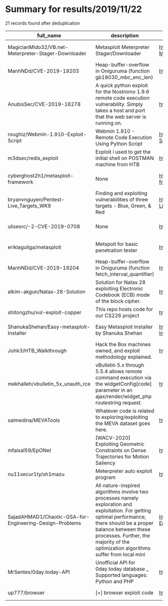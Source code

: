 
# Summary for results/2019/11/22
    
21 records found after deduplication

| full_name | description | html_url | matched_list | matched_count | pushed_at | size | stargazers_count | language | forks_count | vul_ids |
|---------------------------------------------------------|------------------------------------------------------------------------------------------------------------------------------------------------------------------------------------------------------------------------------------------------------------------|----------------------------------------------------------------------------|-----------------------------------------------|-----------------|---------------------------|--------|--------------------|------------------|---------------|--------------------|
| MagicianMido32/VB.net-Meterpreter-Stager-Downloader | Metasploit Meterpreter Stager/Downloader | https://github.com/MagicianMido32/VB.net-Meterpreter-Stager-Downloader | ['metasploit module OR payload'] | 1 | 2019-11-22 00:07:03+00:00 | 1 | 0 | Visual Basic | 0 | [] |
| ManhNDd/CVE-2019-19203 | Heap-buffer-overflow in Oniguruma (function gb18030_mbc_enc_len) | https://github.com/ManhNDd/CVE-2019-19203 | ['cve-2', 'heap overflow'] | 2 | 2019-11-22 00:04:51+00:00 | 7 | 2 | | 0 | ['CVE-2019-19203'] |
| AnubisSec/CVE-2019-16278 | A quick python exploit for the Nostromo 1.9.6 remote code execution vulnerability. Simply takes a host and port that the web server is running on. | https://github.com/AnubisSec/CVE-2019-16278 | ['cve-2', 'exploit', 'remote code execution'] | 3 | 2019-11-22 18:57:29+00:00 | 4 | 2 | Python | 2 | ['CVE-2019-16278'] |
| roughiz/Webmin-1.910-Exploit-Script | Webmin 1.910 - Remote Code Execution Using Python Script | https://github.com/roughiz/Webmin-1.910-Exploit-Script | ['exploit', 'remote code execution'] | 2 | 2019-11-22 15:40:24+00:00 | 3 | 1 | Python | 4 | [] |
| m3dsec/redis_exploit | Exploit i used to get the initial shell on POSTMAN machine from HTB | https://github.com/m3dsec/redis_exploit | ['exploit'] | 1 | 2019-11-22 10:16:21+00:00 | 1 | 0 | Python | 1 | [] |
| cyberghost2h1/metasploit-framework | None | https://github.com/cyberghost2h1/metasploit-framework | ['metasploit module OR payload'] | 1 | 2019-11-22 11:59:00+00:00 | 292777 | 0 | Ruby | 0 | [] |
| bryanvnguyen/Pentest-Live_Targets_WK9 | Finding and exploiting vulnerabilities of three targets - Blue, Green, & Red | https://github.com/bryanvnguyen/Pentest-Live_Targets_WK9 | ['exploit'] | 1 | 2019-11-22 21:25:13+00:00 | 6448 | 0 | | 0 | [] |
| ulisesrc/-2-CVE-2019-0708 | None | https://github.com/ulisesrc/-2-CVE-2019-0708 | ['cve-2'] | 1 | 2019-11-22 04:01:03+00:00 | 1040 | 0 | C | 0 | ['CVE-2019-0708'] |
| eriklaguliga/metasploit | Metspoit for basic penetration tester | https://github.com/eriklaguliga/metasploit | ['metasploit module OR payload'] | 1 | 2019-11-22 02:27:46+00:00 | 6143 | 1 | | 0 | [] |
| ManhNDd/CVE-2019-19204 | Heap-buffer-overflow in Oniguruma (function fetch_interval_quantifier) | https://github.com/ManhNDd/CVE-2019-19204 | ['cve-2', 'heap overflow'] | 2 | 2019-11-22 00:04:37+00:00 | 3 | 1 | | 0 | ['CVE-2019-19204'] |
| alkim-akgun/Natas-28-Solution | Solution for Natas 28 exploiting Electronic Codebook (ECB) mode of the block cipher. | https://github.com/alkim-akgun/Natas-28-Solution | ['exploit'] | 1 | 2019-11-22 17:32:18+00:00 | 6 | 0 | Python | 0 | [] |
| shitongzhu/vul-exploit-copper | This repo hosts code for our CS226 project | https://github.com/shitongzhu/vul-exploit-copper | ['exploit'] | 1 | 2019-11-22 19:28:00+00:00 | 150 | 0 | Python | 0 | [] |
| ShanukaShehan/Easy-metasploit-Installer | Easy Metasploit Installer by Shanuka Shehan | https://github.com/ShanukaShehan/Easy-metasploit-Installer | ['metasploit module OR payload'] | 1 | 2019-11-22 09:22:00+00:00 | 11 | 1 | Shell | 0 | [] |
| Johk3/HTB_Walkthrough | Hack the Box machines owned, and exploit methodology explained. | https://github.com/Johk3/HTB_Walkthrough | ['exploit'] | 1 | 2019-11-22 19:26:53+00:00 | 851 | 6 | Shell | 1 | [] |
| mekhalleh/vbulletin_5x_unauth_rce | vBulletin 5.x through 5.5.4 allows remote command execution via the widgetConfig[code] parameter in an ajax/render/widget_php routestring request. | https://github.com/mekhalleh/vbulletin_5x_unauth_rce | ['rce', 'remote code execution'] | 2 | 2019-11-22 16:14:21+00:00 | 15 | 1 | Ruby | 1 | [] |
| salmedina/MEVATools | Whatever code is related to exploring/exploiting the MEVA dataset goes here. | https://github.com/salmedina/MEVATools | ['exploit'] | 1 | 2019-11-22 02:03:35+00:00 | 69 | 0 | Jupyter Notebook | 0 | [] |
| mfaisal59/EpONet | [WACV-2020] Exploiting Geometric Constraints on Dense Trajectories for Motion Saliency | https://github.com/mfaisal59/EpONet | ['exploit'] | 1 | 2019-11-22 11:37:35+00:00 | 13101 | 10 | Lua | 2 | [] |
| nu11secur1ty/sh1mazu | Meterpreter auto exploit program | https://github.com/nu11secur1ty/sh1mazu | ['exploit'] | 1 | 2019-11-22 20:45:12+00:00 | 785 | 0 | HTML | 1 | [] |
| SajadAHMAD1/Chaotic-GSA-for-Engineering-Design-Problems | All nature-inspired algorithms involve two processes namely exploration and exploitation. For getting optimal performance, there should be a proper balance between these processes. Further, the majority of the optimization algorithms suffer from local mini | https://github.com/SajadAHMAD1/Chaotic-GSA-for-Engineering-Design-Problems | ['exploit'] | 1 | 2019-11-22 09:58:19+00:00 | 99 | 36 | MATLAB | 13 | [] |
| MrSentex/0day.today-API | Unofficial API for 0day.today database _ Supported languages: Python and PHP | https://github.com/MrSentex/0day.today-API | ['0day'] | 1 | 2019-11-22 15:43:22+00:00 | 17816 | 6 | PHP | 7 | [] |
| up777/browser | [+] browser exploit code | https://github.com/up777/browser | ['exploit'] | 1 | 2019-11-22 14:27:00+00:00 | 11 | 0 | | 0 | [] |
